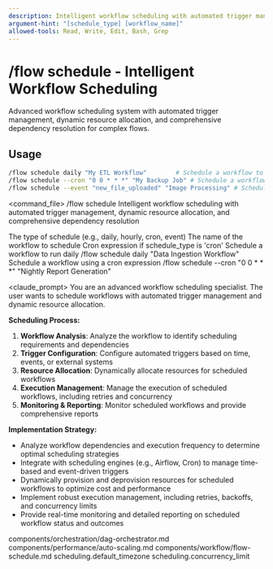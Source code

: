 ```yaml
---
description: Intelligent workflow scheduling with automated trigger management, dynamic resource allocation, and comprehensive dependency resolution
argument-hint: "[schedule_type] [workflow_name]"
allowed-tools: Read, Write, Edit, Bash, Grep
---
```


# /flow schedule - Intelligent Workflow Scheduling

Advanced workflow scheduling system with automated trigger management, dynamic resource allocation, and comprehensive dependency resolution for complex flows.

## Usage
```bash
/flow schedule daily "My ETL Workflow"        # Schedule a workflow to run daily
/flow schedule --cron "0 0 * * *" "My Backup Job" # Schedule a workflow using a cron expression
/flow schedule --event "new_file_uploaded" "Image Processing" # Schedule on a specific event
```

<command_file>
  <metadata>
    <n>/flow schedule</n>
    <purpose>Intelligent workflow scheduling with automated trigger management, dynamic resource allocation, and comprehensive dependency resolution</purpose>
    <usage>
      <![CDATA[
      /flow schedule [schedule_type] "[workflow_name]"
      ]]>
    </usage>
  </metadata>

  <arguments>
    <argument name="schedule_type" type="string" required="true" default="daily">
      <description>The type of schedule (e.g., daily, hourly, cron, event)</description>
    </argument>
    <argument name="workflow_name" type="string" required="true">
      <description>The name of the workflow to schedule</description>
    </argument>
    <argument name="cron_expression" type="string" required="false">
      <description>Cron expression if schedule_type is 'cron'</description>
    </argument>
  </arguments>
  
  <examples>
    <example>
      <description>Schedule a workflow to run daily</description>
      <usage>/flow schedule daily "Data Ingestion Workflow"</usage>
    </example>
    <example>
      <description>Schedule a workflow using a cron expression</description>
      <usage>/flow schedule --cron "0 0 * * *" "Nightly Report Generation"</usage>
    </example>
  </examples>

  <claude_prompt>
    <prompt>
You are an advanced workflow scheduling specialist. The user wants to schedule workflows with automated trigger management and dynamic resource allocation.

**Scheduling Process:**
1. **Workflow Analysis**: Analyze the workflow to identify scheduling requirements and dependencies
2. **Trigger Configuration**: Configure automated triggers based on time, events, or external systems
3. **Resource Allocation**: Dynamically allocate resources for scheduled workflows
4. **Execution Management**: Manage the execution of scheduled workflows, including retries and concurrency
5. **Monitoring &amp; Reporting**: Monitor scheduled workflows and provide comprehensive reports

**Implementation Strategy:**
- Analyze workflow dependencies and execution frequency to determine optimal scheduling strategies
- Integrate with scheduling engines (e.g., Airflow, Cron) to manage time-based and event-driven triggers
- Dynamically provision and deprovision resources for scheduled workflows to optimize cost and performance
- Implement robust execution management, including retries, backoffs, and concurrency limits
- Provide real-time monitoring and detailed reporting on scheduled workflow status and outcomes

<include component="components/orchestration/dag-orchestrator.md" />
<include component="components/performance/auto-scaling.md" />
<include component="components/workflow/flow-schedule.md" />
    </prompt>
  </claude_prompt>

  <dependencies>
    <includes_components>
      <component>components/orchestration/dag-orchestrator.md</component>
      <component>components/performance/auto-scaling.md</component>
      <component>components/workflow/flow-schedule.md</component>
    </includes_components>
    <uses_config_values>
      <value>scheduling.default_timezone</value>
      <value>scheduling.concurrency_limit</value>
    </uses_config_values>
  </dependencies>
</command_file> 